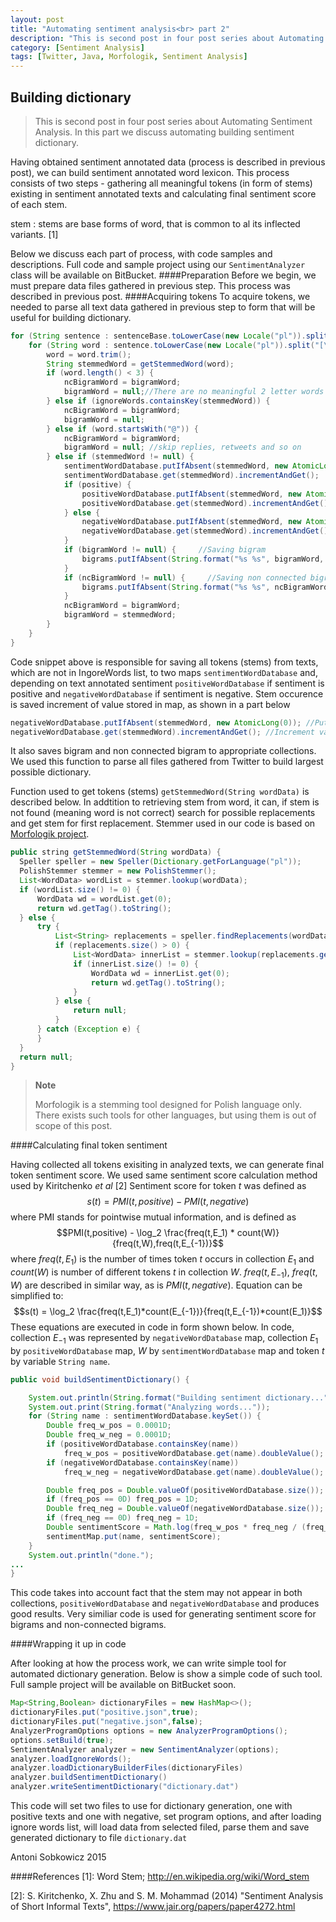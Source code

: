 ```yaml
---
layout: post
title: "Automating sentiment analysis<br> part 2"
description: "This is second post in four post series about Automating Sentiment Analysis. In this part we discuss automating building sentiment dictionary."
category: [Sentiment Analysis]
tags: [Twitter, Java, Morfologik, Sentiment Analysis]
---
```


Building dictionary
-----------

> This is second post in four post series about Automating Sentiment Analysis. In this part we discuss automating building sentiment dictionary.

<!--more-->

Having obtained sentiment annotated data (process is described in previous post), we can build sentiment annotated word lexicon. This process consists of two steps - gathering all meaningful tokens (in form of stems) existing in sentiment annotated texts and calculating final sentiment score of each stem.

stem
  : stems are base forms of word, that is common to al its inflected variants. [1]

Below we discuss each part of process, with code samples and descriptions. Full code and sample project using our `SentimentAnalyzer` class will be available on BitBucket.
####Preparation
Before we begin, we must prepare data files gathered in previous step. This process was described in previous post.
####Acquiring tokens
To acquire tokens, we needed to parse all text data gathered in previous step to form that will be useful for building dictionary.  

```java
for (String sentence : sentenceBase.toLowerCase(new Locale("pl")).split("[\\?\\!\\.]+")) {
    for (String word : sentence.toLowerCase(new Locale("pl")).split("[\\s\\,]+")) {
        word = word.trim();
        String stemmedWord = getStemmedWord(word);
        if (word.length() < 3) {
            ncBigramWord = bigramWord;
            bigramWord = null;//There are no meaningful 2 letter words in Polish language
        } else if (ignoreWords.containsKey(stemmedWord)) {
            ncBigramWord = bigramWord;
            bigramWord = null;
        } else if (word.startsWith("@")) {
            ncBigramWord = bigramWord;
            bigramWord = null; //skip replies, retweets and so on
        } else if (stemmedWord != null) {
            sentimentWordDatabase.putIfAbsent(stemmedWord, new AtomicLong(0));
            sentimentWordDatabase.get(stemmedWord).incrementAndGet();
            if (positive) {
                positiveWordDatabase.putIfAbsent(stemmedWord, new AtomicLong(0));
                positiveWordDatabase.get(stemmedWord).incrementAndGet();
            } else {
                negativeWordDatabase.putIfAbsent(stemmedWord, new AtomicLong(0));
                negativeWordDatabase.get(stemmedWord).incrementAndGet();
            }
            if (bigramWord != null) {     //Saving bigram
                bigrams.putIfAbsent(String.format("%s %s", bigramWord, stemmedWord), positive);
            }
            if (ncBigramWord != null) {     //Saving non connected bigram
                bigrams.putIfAbsent(String.format("%s %s", ncBigramWord, stemmedWord), positive);
            }
            ncBigramWord = bigramWord;
            bigramWord = stemmedWord;
        }
    }
}
```

Code snippet above is responsible for saving all tokens (stems) from texts, which are not in IngoreWords list, to two maps `sentimentWordDatabase` and, depending on text annotated sentiment `positiveWordDatabase` if sentiment is positive and `negativeWordDatabase` if sentiment is negative. Stem occurence is saved increment of value stored in map, as shown in a part below

```java
negativeWordDatabase.putIfAbsent(stemmedWord, new AtomicLong(0)); //Put stemmedWord with value 0 in ConcurrentMap
negativeWordDatabase.get(stemmedWord).incrementAndGet(); //Increment value stored in map, using AtomicLong functionality
```

It also saves bigram and non connected bigram to appropriate collections. We used this function to parse all files gathered from Twitter to build largest possible dictionary.

Function used to get tokens (stems) `getStemmedWord(String wordData)` is described below. In addtition to retrieving stem from word, it can, if stem is not found (meaning word is not correct) search for possible replacements and get stem for first replacement. Stemmer used in our code is based on [Morfologik project](http://morfologik.blogspot.com/).

```java
public string getStemmedWord(String wordData) {
  Speller speller = new Speller(Dictionary.getForLanguage("pl"));
  PolishStemmer stemmer = new PolishStemmer();
  List<WordData> wordList = stemmer.lookup(wordData);
  if (wordList.size() != 0) {
      WordData wd = wordList.get(0);
      return wd.getTag().toString();
  } else {
      try {
          List<String> replacements = speller.findReplacements(wordData);
          if (replacements.size() > 0) {
              List<WordData> innerList = stemmer.lookup(replacements.get(0));
              if (innerList.size() != 0) {
                  WordData wd = innerList.get(0);
                  return wd.getTag().toString();
              }
          } else {
              return null;
          }
      } catch (Exception e) {
      }
  }
  return null;
}
```

>**Note**
>
>Morfologik is a stemming tool designed for Polish language only. There exists such tools for other languages, but using them is out of scope of this post.

####Calculating final token sentiment

Having collected all tokens exisiting in analyzed texts, we can generate final token sentiment score. We used same sentiment score calculation method used by Kiritchenko *et al* [2] Sentiment score for token $t$ was defined as
$$s(t) = PMI(t,positive) - PMI(t,negative)$$
where PMI stands for pointwise mutual information, and is defined as
$$PMI(t,positive) - \log_2 \frac{freq(t,E_1) * count(W)}{freq(t,W),freq(t,E_{-1})}$$
where $freq(t,E_1)$ is the number of times token $t$ occurs in collection $E_1$ and $count(W)$ is number of different tokens $t$ in collection $W$. $freq(t,E_{-1})$, $freq(t,W)$ are described in similar way, as is $PMI(t,negative)$. Equation can be simplified to:
$$s(t) = \log_2 \frac{freq(t,E_1)*count(E_{-1})}{freq(t,E_{-1})*count(E_1)}$$
These equations are executed in code in form shown below. In code, collection $E_{-1}$ was represented by `negativeWordDatabase` map, collection $E_1$ by `positiveWordDatabase` map, $W$ by `sentimentWordDatabase` map and token $t$ by variable `String name`.

```java
public void buildSentimentDictionary() {

    System.out.println(String.format("Building sentiment dictionary..."));
    System.out.print(String.format("Analyzing words..."));
    for (String name : sentimentWordDatabase.keySet()) {
        Double freq_w_pos = 0.0001D;
        Double freq_w_neg = 0.0001D;
        if (positiveWordDatabase.containsKey(name))
            freq_w_pos = positiveWordDatabase.get(name).doubleValue();
        if (negativeWordDatabase.containsKey(name))
            freq_w_neg = negativeWordDatabase.get(name).doubleValue();

        Double freq_pos = Double.valueOf(positiveWordDatabase.size());
        if (freq_pos == 0D) freq_pos = 1D;
        Double freq_neg = Double.valueOf(negativeWordDatabase.size());
        if (freq_neg == 0D) freq_neg = 1D;
        Double sentimentScore = Math.log(freq_w_pos * freq_neg / (freq_w_neg * freq_pos)) / Math.log(2);
        sentimentMap.put(name, sentimentScore);
    }
    System.out.println("done.");
...
}
```

This code takes into account fact that the stem may not appear in both collections, `positiveWordDatabase` and `negativeWordDatabase` and produces good results. Very similiar code is used for generating sentiment score for bigrams and non-connected bigrams.

####Wrapping it up in code

After looking at how the process work, we can write simple tool for automated dictionary generation. Below is show a simple code of such tool. Full sample project will be available on BitBucket soon.
```java
Map<String,Boolean> dictionaryFiles = new HashMap<>();
dictionaryFiles.put("positive.json",true);
dictionaryFiles.put("negative.json",false);
AnalyzerProgramOptions options = new AnalyzerProgramOptions();
options.setBuild(true);
SentimentAnalyzer analyzer = new SentimentAnalyzer(options);
analyzer.loadIgnoreWords();
analyzer.loadDictionaryBuilderFiles(dictionaryFiles)
analyzer.buildSentimentDictionary()
analyzer.writeSentimentDictionary("dictionary.dat")
```

This code will set two files to use for dictionary generation, one with positive texts and one with negative, set program options, and after loading ignore words list, will load data from selected filed, parse them and save generated dictionary to file `dictionary.dat`

Antoni Sobkowicz 2015

####References
[1]: 	Word Stem; http://en.wikipedia.org/wiki/Word_stem	

[2]: S. Kiritchenko, X. Zhu and S. M. Mohammad (2014) "Sentiment Analysis of Short Informal Texts",	https://www.jair.org/papers/paper4272.html